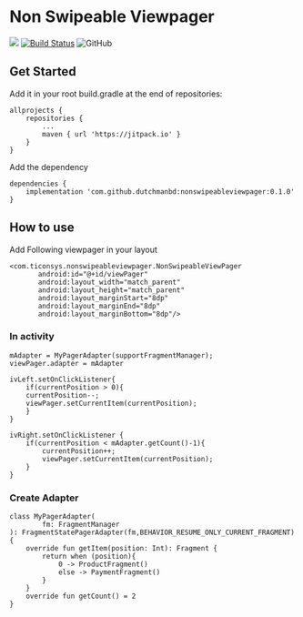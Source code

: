 # Non Swipeable Viewpager
[![](https://jitpack.io/v/dutchmanbd/nonswipeableviewpager.svg)](https://jitpack.io/#dutchmanbd/nonswipeableviewpager)
[![Build Status](https://travis-ci.org/dutchmanbd/nonswipeableviewpager.svg?branch=master)](https://travis-ci.org/dutchmanbd/nonswipeableviewpager)
![GitHub](https://img.shields.io/github/license/dutchmanbd/nonswipeableviewpager)

## Get Started

Add it in your root build.gradle at the end of repositories:

```
allprojects {
	repositories {
		...
		maven { url 'https://jitpack.io' }
	}
}
```
 Add the dependency

``` 
dependencies {
	implementation 'com.github.dutchmanbd:nonswipeableviewpager:0.1.0'
}
```

## How to use

Add Following viewpager in your layout
 ```
 <com.ticonsys.nonswipeableviewpager.NonSwipeableViewPager
        android:id="@+id/viewPager"
        android:layout_width="match_parent"
        android:layout_height="match_parent"
        android:layout_marginStart="8dp"
        android:layout_marginEnd="8dp"
        android:layout_marginBottom="8dp"/>
```

### In activity

```
mAdapter = MyPagerAdapter(supportFragmentManager);
viewPager.adapter = mAdapter

ivLeft.setOnClickListener{
	if(currentPosition > 0){
	currentPosition--;
	viewPager.setCurrentItem(currentPosition);
	}
}

ivRight.setOnClickListener {
	if(currentPosition < mAdapter.getCount()-1){
	    currentPosition++;
	    viewPager.setCurrentItem(currentPosition);
	}
}

```

### Create Adapter

```
class MyPagerAdapter(
        fm: FragmentManager
): FragmentStatePagerAdapter(fm,BEHAVIOR_RESUME_ONLY_CURRENT_FRAGMENT) {
    override fun getItem(position: Int): Fragment {
        return when (position){
            0 -> ProductFragment()
            else -> PaymentFragment()
        }
    }
    override fun getCount() = 2
}
```

